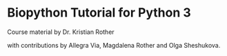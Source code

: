 
# Biopython Tutorial for Python 3

Course material by Dr. Kristian Rother

with contributions by Allegra Via, Magdalena Rother and Olga Sheshukova.
